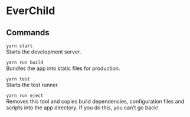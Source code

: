 # EverChild

## Commands
`yarn start`  
Starts the development server.

`yarn run build`  
Bundles the app into static files for production.

`yarn test`  
Starts the test runner.

`yarn run eject`  
Removes this tool and copies build dependencies, configuration files and scripts into the app directory. If you do this, you can’t go back!
